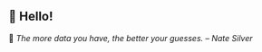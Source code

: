 ## 👋 Hello!

<!-- daily-quote -->
📌 *The more data you have, the better your guesses. – Nate Silver*
